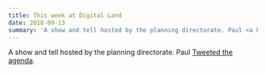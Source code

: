 ```yaml
---
title: This week at Digital Land
date: 2018-09-13
summary: 'A show and tell hosted by the planning directorate. Paul <a href="https://twitter.com/psd/status/1040230532372684800">Tweeted the agenda</a>.'
---
```


A show and tell hosted by the planning directorate. Paul <a href="https://twitter.com/psd/status/1040230532372684800">Tweeted the agenda</a>.
